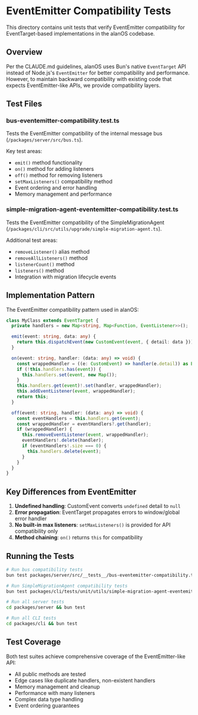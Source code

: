# EventEmitter Compatibility Tests

This directory contains unit tests that verify EventEmitter compatibility for EventTarget-based implementations in the alanOS codebase.

## Overview

Per the CLAUDE.md guidelines, alanOS uses Bun's native `EventTarget` API instead of Node.js's `EventEmitter` for better compatibility and performance. However, to maintain backward compatibility with existing code that expects EventEmitter-like APIs, we provide compatibility layers.

## Test Files

### bus-eventemitter-compatibility.test.ts

Tests the EventEmitter compatibility of the internal message bus (`/packages/server/src/bus.ts`).

Key test areas:

- `emit()` method functionality
- `on()` method for adding listeners
- `off()` method for removing listeners
- `setMaxListeners()` compatibility method
- Event ordering and error handling
- Memory management and performance

### simple-migration-agent-eventemitter-compatibility.test.ts

Tests the EventEmitter compatibility of the SimpleMigrationAgent (`/packages/cli/src/utils/upgrade/simple-migration-agent.ts`).

Additional test areas:

- `removeListener()` alias method
- `removeAllListeners()` method
- `listenerCount()` method
- `listeners()` method
- Integration with migration lifecycle events

## Implementation Pattern

The EventEmitter compatibility pattern used in alanOS:

```typescript
class MyClass extends EventTarget {
  private handlers = new Map<string, Map<Function, EventListener>>();

  emit(event: string, data: any) {
    return this.dispatchEvent(new CustomEvent(event, { detail: data }));
  }

  on(event: string, handler: (data: any) => void) {
    const wrappedHandler = ((e: CustomEvent) => handler(e.detail)) as EventListener;
    if (!this.handlers.has(event)) {
      this.handlers.set(event, new Map());
    }
    this.handlers.get(event)!.set(handler, wrappedHandler);
    this.addEventListener(event, wrappedHandler);
    return this;
  }

  off(event: string, handler: (data: any) => void) {
    const eventHandlers = this.handlers.get(event);
    const wrappedHandler = eventHandlers?.get(handler);
    if (wrappedHandler) {
      this.removeEventListener(event, wrappedHandler);
      eventHandlers!.delete(handler);
      if (eventHandlers!.size === 0) {
        this.handlers.delete(event);
      }
    }
  }
}
```

## Key Differences from EventEmitter

1. **Undefined handling**: CustomEvent converts `undefined` detail to `null`
2. **Error propagation**: EventTarget propagates errors to window/global error handler
3. **No built-in max listeners**: `setMaxListeners()` is provided for API compatibility only
4. **Method chaining**: `on()` returns `this` for compatibility

## Running the Tests

```bash
# Run bus compatibility tests
bun test packages/server/src/__tests__/bus-eventemitter-compatibility.test.ts

# Run SimpleMigrationAgent compatibility tests
bun test packages/cli/tests/unit/utils/simple-migration-agent-eventemitter-compatibility.test.ts

# Run all server tests
cd packages/server && bun test

# Run all CLI tests
cd packages/cli && bun test
```

## Test Coverage

Both test suites achieve comprehensive coverage of the EventEmitter-like API:

- All public methods are tested
- Edge cases like duplicate handlers, non-existent handlers
- Memory management and cleanup
- Performance with many listeners
- Complex data type handling
- Event ordering guarantees

